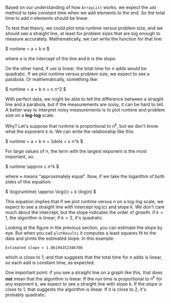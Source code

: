 Based on our understanding of how `ArrayList` works, we expect the `add` method to take constant time when we add elements to the end. So the total time to add $n$ elements should be linear.


To test that theory, we could plot total runtime versus problem size, and we should see a straight line, at least for problem sizes that are big enough to measure accurately. Mathematically, we can write the function for that line:


$ runtime = a + b n $

where $a$ is the intercept of the line and $b$ is the slope.


On the other hand, if `add` is linear, the total time for $n$ adds would be quadratic. If we plot runtime versus problem size, we expect to see a parabola. Or mathematically, something like:

$ runtime = a + b n + c n^2 $

With perfect data, we might be able to tell the difference between a straight line and a parabola, but if the measurements are noisy, it can be hard to tell. A better way to interpret noisy measurements is to plot runtime and problem size on a **log-log** scale.


Why? Let's suppose that runtime is proportional to $n^k$, but we don't know what the exponent $k$ is. We can write the relationship like this:

$ runtime = a + b n + \ldots + c n^k $

For large values of $n$, the term with the largest exponent is the most important, so:

$ runtime \approx c n^k $

where $\approx$ means “approximately equal”. Now, if we take the logarithm of both sides of this equation:

$ \log(runtime) \approx \log(c) + k \log(n) $

This equation implies that if we plot $runtime$ versus $n$ on a log-log scale, we expect to see a straight line with intercept $\log(c)$ and slope $k$. We don't care much about the intercept, but the slope indicates the order of growth: if $k=1$, the algorithm is linear; if $k=2$, it's quadratic.


Looking at the figure in the previous section, you can estimate the slope by eye. But when you call `plotResults` it computes a least squares fit to the data and prints the estimated slope. In this example:

```code
Estimated slope = 1.06194352346708
```

which is close to 1; and that suggests that the total time for $n$ adds is linear, so each add is constant time, as expected.


One important point: if you see a straight line on a graph like this, that does **not** mean that the algorithm is linear. If the run time is proportional to $n^k$ for any exponent $k$, we expect to see a straight line with slope $k$. If the slope is close to 1, that suggests the algorithm is linear. If it is close to 2, it's probably quadratic.